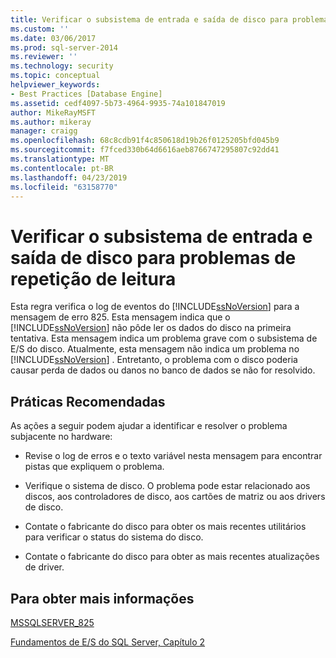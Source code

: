 ```yaml
---
title: Verificar o subsistema de entrada e saída de disco para problemas de repetição de leitura | Microsoft Docs
ms.custom: ''
ms.date: 03/06/2017
ms.prod: sql-server-2014
ms.reviewer: ''
ms.technology: security
ms.topic: conceptual
helpviewer_keywords:
- Best Practices [Database Engine]
ms.assetid: cedf4097-5b73-4964-9935-74a101847019
author: MikeRayMSFT
ms.author: mikeray
manager: craigg
ms.openlocfilehash: 68c8cdb91f4c850618d19b26f0125205bfd045b9
ms.sourcegitcommit: f7fced330b64d6616aeb8766747295807c92dd41
ms.translationtype: MT
ms.contentlocale: pt-BR
ms.lasthandoff: 04/23/2019
ms.locfileid: "63158770"
---
```

# <a name="check-disk-input-output-subsystem-for-read-retry-problems"></a>Verificar o subsistema de entrada e saída de disco para problemas de repetição de leitura
  Esta regra verifica o log de eventos do [!INCLUDE[ssNoVersion](../../includes/ssnoversion-md.md)] para a mensagem de erro 825. Esta mensagem indica que o [!INCLUDE[ssNoVersion](../../includes/ssnoversion-md.md)] não pôde ler os dados do disco na primeira tentativa. Esta mensagem indica um problema grave com o subsistema de E/S do disco. Atualmente, esta mensagem não indica um problema no [!INCLUDE[ssNoVersion](../../includes/ssnoversion-md.md)] . Entretanto, o problema com o disco poderia causar perda de dados ou danos no banco de dados se não for resolvido.  
  
## <a name="best-practices-recommendations"></a>Práticas Recomendadas  
 As ações a seguir podem ajudar a identificar e resolver o problema subjacente no hardware:  
  
-   Revise o log de erros e o texto variável nesta mensagem para encontrar pistas que expliquem o problema.  
  
-   Verifique o sistema de disco. O problema pode estar relacionado aos discos, aos controladores de disco, aos cartões de matriz ou aos drivers de disco.  
  
-   Contate o fabricante do disco para obter os mais recentes utilitários para verificar o status do sistema do disco.  
  
-   Contate o fabricante do disco para obter as mais recentes atualizações de driver.  
  
## <a name="for-more-information"></a>Para obter mais informações  
 [MSSQLSERVER_825](../errors-events/mssqlserver-825-database-engine-error.md)  
  
 [Fundamentos de E/S do SQL Server, Capítulo 2](/previous-versions/sql/sql-server-2005/administrator/cc917726(v=technet.10))  
  
  
